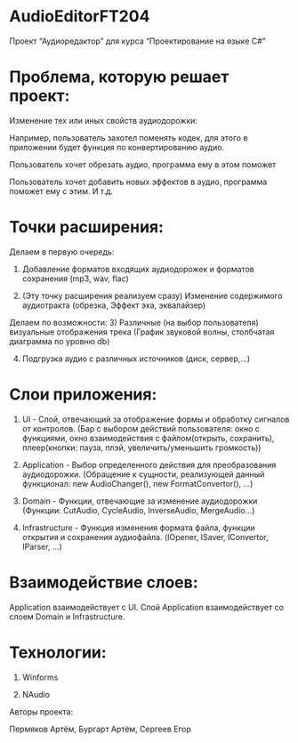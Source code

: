 # AudioEditorFT204

Проект “Аудиоредактор” для курса “Проектирование на языке C#”

# Проблема, которую решает проект: 

Изменение тех или иных свойств аудиодорожки:

Например, пользователь захотел поменять кодек, для этого в приложении будет функция по конвертированию аудио.

Пользователь хочет обрезать аудио, программа ему в этом поможет

Пользователь хочет добавить новых эффектов в аудио, программа поможет ему с этим. И т.д.

# Точки расширения:
Делаем в первую очередь:
1) Добавление форматов входящих аудиодорожек и форматов сохранения (mp3, wav, flac)

2) (Эту точку расширения реализуем сразу) Изменение содержимого аудиотракта (обрезка, 
Эффект эха, эквалайзер)

Делаем по возможности:
3) Различные (на выбор пользователя) визуальные отображения трека (График звуковой волны, столбчатая диаграмма по уровню db)

4) Подгрузка аудио с различных источников (диск, сервер,...)

# Слои приложения:

1) UI - Слой, отвечающий за отображение формы и обработку сигналов от контролов. (Бар с выбором действий пользователя: окно с функциями, окно взаимодействия с файлом(открыть, сохранить), плеер(кнопки: пауза, плэй, увеличить/уменьшить громкость))

2) Application - Выбор определенного действия для преобразования аудиодорожки. (Обращение к сущности, реализующей данный функционал: new AudioChanger(), new FormatConvertor(), ...)

3) Domain - Функции, отвечающие за изменение аудиодорожки (Функции: CutAudio, CycleAudio, InverseAudio, MergeAudio...)

4) Infrastructure - Функция изменения формата файла, функции открытия и сохранения аудиофайла. (IOpener, ISaver, IConvertor, IParser, ...)

# Взаимодействие слоев:

Application взаимодействует с UI. Слой Application взаимодействует со слоем Domain и Infrastructure.

# Технологии:

1) Winforms

2) NAudio

Авторы проекта:

Пермяков Артём, Бургарт Артём, Сергеев Егор
